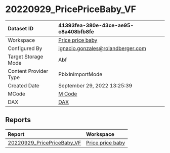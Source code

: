 



# 20220929_PricePriceBaby_VF

|Dataset ID|41393fea-380e-43ce-ae95-c8a408bfb8fe|
| :--- | :--- |
|Workspace|[Price price baby](../Workspaces/Price-price-baby.md)|
|Configured By|ignacio.gonzales@rolandberger.com|
|Target Storage Mode|Abf|
|Content Provider Type|PbixInImportMode|
|Created Date|September 29, 2022 13:25:39|
|MCode|[M Code](./20220929_PricePriceBaby_VF/mcode.md)|
|DAX|[DAX](./20220929_PricePriceBaby_VF/dax.md)|

## Reports

|Report|Workspace|
| :--- | :--- |
|[20220929_PricePriceBaby_VF](../Reports/20220929_PricePriceBaby_VF.md)|[Price price baby](../Workspaces/Price-price-baby.md)|
